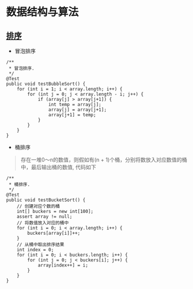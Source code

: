 # 数据结构与算法

##  [排序](./test/sort/Sort.java)

-   冒泡排序

```
/**
 * 冒泡排序.
 */
@Test
public void testBubbleSort() {
    for (int i = 1; i < array.length; i++) {
        for (int j = 0; j < array.length - i; j++) {
            if (array[j] > array[j+1]) {
                int temp = array[j];
                array[j] = array[j+1];
                array[j+1] = temp;
            }
        }
    }
}
```

-   桶排序

> 存在一堆0～n的数值，则假如有(n + 1)个桶，分别将数放入对应数值的桶中，最后输出桶的数值, 代码如下

```
/**
 * 桶排序.
 */
@Test
public void testBucketSort() {
    // 创建对应个数的桶
    int[] buckers = new int[100];
    assert array != null;
    // 将数值放入对应的桶中
    for (int i = 0; i < array.length; i++) {
        buckers[array[i]]++;
    }
    // 从桶中取出排序结果
    int index = 0;
    for (int i = 0; i < buckers.length; i++) {
        for (int j = 0; j < buckers[i]; j++) {
            array[index++] = i;
        }
    }
}
```


